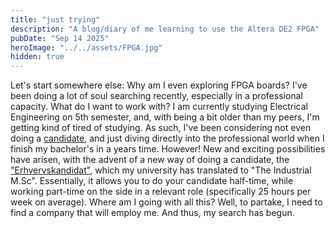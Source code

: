 ```yaml
---
title: "just trying"
description: "A blog/diary of me learning to use the Altera DE2 FPGA"
pubDate: "Sep 14 2025"
heroImage: "../../assets/FPGA.jpg"
hidden: true
---
```


Let's start somewhere else: Why am I even exploring FPGA boards? I've been doing a lot of soul searching recently, especially in a professional capacity. What do I want to work with? I am currently studying Electrical Engineering on 5th semester, and, with being a bit older than my peers, I'm getting kind of tired of studying. As such, I've been considering not even doing a [candidate](https://en.wikipedia.org/wiki/Candidate_(degree)), and just diving directly into the professional world when I finish my bachelor's in a years time. However! New and exciting possibilities have arisen, with the advent of a new way of doing a candidate, the ["Erhvervskandidat"](https://github.com/HannahField/Erhvervskandidat-pdf/blob/main/Erhvervskandidaten_ECE_V1.7_maj2025_ENG.pdf), which my university has translated to "The Industrial M.Sc". Essentially, it allows you to do your candidate half-time, while working part-time on the side in a relevant role (specifically 25 hours per week on average). Where am I going with all this? Well, to partake, I need to find a company that will employ me. And thus, my search has begun. 